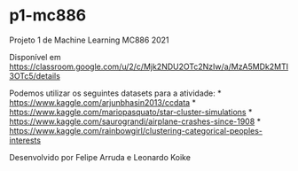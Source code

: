 # p1-mc886
Projeto 1 de Machine Learning MC886 2021

Disponível em https://classroom.google.com/u/2/c/Mjk2NDU2OTc2NzIw/a/MzA5MDk2MTI3OTc5/details

Podemos utilizar os seguintes datasets para a atividade: 
    * https://www.kaggle.com/arjunbhasin2013/ccdata
    * https://www.kaggle.com/mariopasquato/star-cluster-simulations
    * https://www.kaggle.com/saurograndi/airplane-crashes-since-1908
    * https://www.kaggle.com/rainbowgirl/clustering-categorical-peoples-interests

Desenvolvido por Felipe Arruda e Leonardo Koike